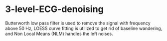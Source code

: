 # 3-level-ECG-denoising

Butterworth low pass filter is used to remove the signal with frequency above 50 Hz, LOESS curve fitting is utilized to get rid of baseline wandering, and Non Local Means (NLM) handles the left noises. 
